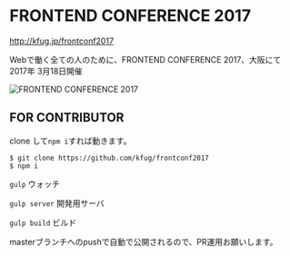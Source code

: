 # FRONTEND CONFERENCE 2017


http://kfug.jp/frontconf2017

Webで働く全ての人のために、FRONTEND CONFERENCE 2017、大阪にて2017年 3月18日開催

![FRONTEND CONFERENCE 2017](http://kfug.jp/frontconf2017/img/ogp.jpg)


## FOR CONTRIBUTOR

clone して`npm i`すれば動きます。

````
$ git clone https://github.com/kfug/frontconf2017
$ npm i
```` 

`gulp` ウォッチ

`gulp server` 開発用サーバ

`gulp build` ビルド

masterブランチへのpushで自動で公開されるので、PR運用お願いします。
